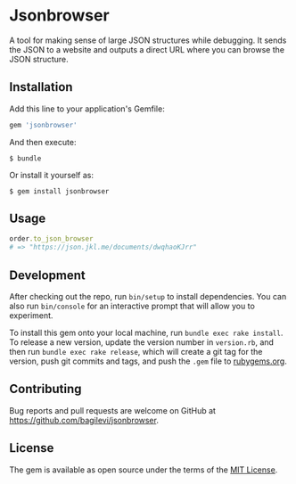 # Jsonbrowser

A tool for making sense of large JSON structures while debugging. It sends the JSON to a website and outputs a direct URL where you can browse the JSON structure.

## Installation

Add this line to your application's Gemfile:

```ruby
gem 'jsonbrowser'
```

And then execute:

    $ bundle

Or install it yourself as:

    $ gem install jsonbrowser

## Usage

```ruby
order.to_json_browser
# => "https://json.jkl.me/documents/dwqhaoKJrr"
```

## Development

After checking out the repo, run `bin/setup` to install dependencies. You can also run `bin/console` for an interactive prompt that will allow you to experiment.

To install this gem onto your local machine, run `bundle exec rake install`. To release a new version, update the version number in `version.rb`, and then run `bundle exec rake release`, which will create a git tag for the version, push git commits and tags, and push the `.gem` file to [rubygems.org](https://rubygems.org).

## Contributing

Bug reports and pull requests are welcome on GitHub at https://github.com/bagilevi/jsonbrowser.


## License

The gem is available as open source under the terms of the [MIT License](http://opensource.org/licenses/MIT).
